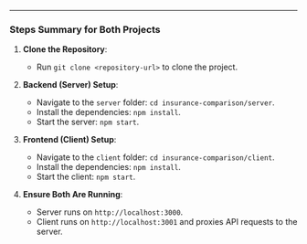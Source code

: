 
---

### Steps Summary for Both Projects

1. **Clone the Repository**:
   - Run `git clone <repository-url>` to clone the project.

2. **Backend (Server) Setup**:
   - Navigate to the `server` folder: `cd insurance-comparison/server`.
   - Install the dependencies: `npm install`.
   - Start the server: `npm start`.

3. **Frontend (Client) Setup**:
   - Navigate to the `client` folder: `cd insurance-comparison/client`.
   - Install the dependencies: `npm install`.
   - Start the client: `npm start`.

4. **Ensure Both Are Running**:
   - Server runs on `http://localhost:3000`.
   - Client runs on `http://localhost:3001` and proxies API requests to the server.


